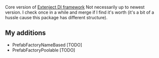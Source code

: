 Core version of [Extenject DI framework](https://github.com/svermeulen/Extenject)
Not necessarily up to newest version. I check once in a while and merge if I find it's worth (it's a bit of a hussle cause this package has different structure).

## My additions
 * PrefabFactoryNameBased [TODO]
 * PrefabFactoryPoolable [TODO]